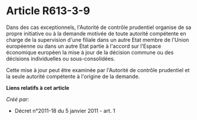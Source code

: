 # Article R613-3-9

Dans des cas exceptionnels, l'Autorité de contrôle prudentiel organise de sa propre initiative ou à la demande motivée de
toute autorité compétente en charge de la supervision d'une filiale dans un autre Etat membre de l'Union européenne ou dans
un autre Etat partie à l'accord sur l'Espace économique européen la mise à jour de la décision commune ou des décisions
individuelles ou sous-consolidées. 

Cette mise à jour peut être examinée par l'Autorité de contrôle prudentiel et la seule autorité compétente à l'origine de la
demande.

**Liens relatifs à cet article**

_Créé par_:

  - Décret n°2011-18 du 5 janvier 2011 - art. 1
